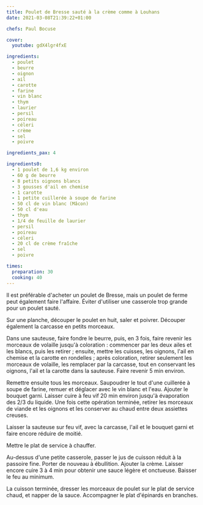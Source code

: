 ```yaml
---
title: Poulet de Bresse sauté à la crème comme à Louhans
date: 2021-03-08T21:39:22+01:00

chefs: Paul Bocuse

cover:
  youtube: gdX4lgr4fxE

ingredients: 
  - poulet
  - beurre
  - oignon
  - ail
  - carotte
  - farine
  - vin blanc
  - thym
  - laurier
  - persil
  - poireau
  - céleri
  - crème
  - sel
  - poivre

ingredients_pax: 4

ingredients0:
  - 1 poulet de 1,6 kg environ
  - 60 g de beurre
  - 8 petits oignons blancs
  - 3 gousses d'ail en chemise
  - 1 carotte
  - 1 petite cuillerée à soupe de farine
  - 50 cl de vin blanc (Mâcon)
  - 50 cl d'eau
  - thym
  - 1/4 de feuille de laurier
  - persil
  - poireau
  - céleri
  - 20 cl de crème fraîche
  - sel
  - poivre

times:
  preparation: 30
  cooking: 40
---
```


Il est préférable d'acheter un poulet de Bresse, mais un poulet de ferme peut également faire l'affaire. Éviter d'utiliser une casserole trop grande pour un poulet sauté.

Sur une planche, découper le poulet en huit, saler et poivrer. Découper également la carcasse en petits morceaux.

Dans une sauteuse, faire fondre le beurre, puis, en 3 fois, faire revenir les morceaux de volaille jusqu'à coloration : commencer par les deux ailes et les blancs, puis les retirer ; ensuite, mettre les cuisses, les oignons, l'ail en chemise et la carotte en rondelles ; après coloration, retirer seulement les morceaux de volaille, les remplacer par la carcasse, tout en conservant les oignons, l'ail et la carotte dans la sauteuse. Faire revenir 5 min environ.

Remettre ensuite tous les morceaux. Saupoudrer le tout d'une cuillerée à soupe de farine, remuer et déglacer avec le vin blanc et l'eau. Ajouter le bouquet garni. Laisser cuire à feu vif 20 min environ jusqu'à évaporation des 2/3 du liquide. Une fois cette opération terminée, retirer les morceaux de viande et les oignons et les conserver au chaud entre deux assiettes creuses.

Laisser la sauteuse sur feu vif, avec la carcasse, l'ail et le bouquet garni et faire encore réduire de moitié.

Mettre le plat de service à chauffer.

Au-dessus d'une petite casserole, passer le jus de cuisson réduit à la passoire fine. Porter de nouveau à ébullition. Ajouter la crème. Laisser encore cuire 3 à 4 min pour obtenir une sauce légère et onctueuse. Baisser le feu au minimum.

La cuisson terminée, dresser les morceaux de poulet sur le plat de service chaud, et napper de la sauce. Accompagner le plat d'épinards en branches.
